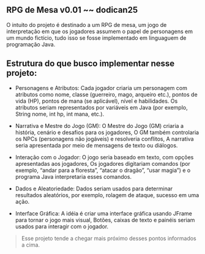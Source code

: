 ## RPG de Mesa v0.01 ~~ dodican25

O intuito do projeto é destinado a um RPG de mesa, um jogo de interpretação em que os jogadores assumem o papel de personagens em um mundo fictício, tudo isso se fosse implementado em linguaguem de programação Java.

## Estrutura do que busco implementar nesse projeto:

- Personagens e Atributos:
Cada jogador criaria um personagem com atributos como nome, classe (guerreiro, mago, arqueiro etc.), pontos de vida (HP), pontos de mana (se aplicável), nível e habilidades.
Os atributos seriam representados por variáveis em Java (por exemplo, String nome, int hp, int mana, etc.).

- Narrativa e Mestre do Jogo (GM):
O Mestre do Jogo (GM) criaria a história, cenário e desafios para os jogadores, O GM também controlaria os NPCs (personagens não jogáveis) e resolveria conflitos, A narrativa seria apresentada por meio de mensagens de texto ou diálogos.

- Interação com o Jogador:
O jogo seria baseado em texto, com opções apresentadas aos jogadores, Os jogadores digitariam comandos (por exemplo, “andar para a floresta”, “atacar o dragão”, “usar magia”) e o programa Java interpretaria esses comandos.

- Dados e Aleatoriedade:
Dados seriam usados para determinar resultados aleatórios, por exemplo, rolagem de ataque, sucesso em uma ação.

- Interface Gráfica:
A idéia é criar uma interface gráfica usando JFrame para tornar o jogo mais visual, Botões, caixas de texto e painéis seriam usados para interagir com o jogador.

> Esse projeto tende a chegar mais próximo desses pontos informados a cima.
